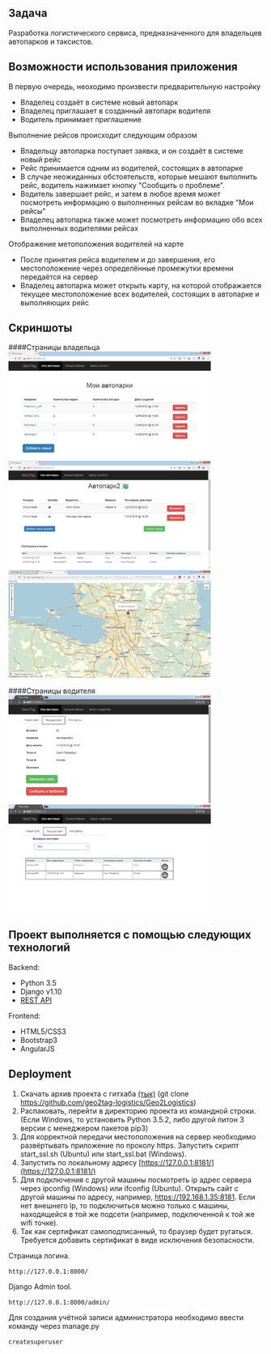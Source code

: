 Задача
----
Разработка логистического сервиса, предназначенного для владельцев автопарков и таксистов.

Возможности использования приложения
------------------
В первую очередь, неоходимо произвести предварительную настройку
* Владелец создаёт в системе новый автопарк
* Владелец приглашает в созданный автопарк водителя
* Водитель принимает приглашение

Выполнение рейсов происходит следующим образом
* Владельцу автопарка поступает заявка, и он создаёт в системе новый рейс
* Рейс принимается одним из водителей, состоящих в автопарке
* В случае неожиданных обстоятельств, которые мешают выполнить рейс, водитель нажимает кнопку "Сообщить о проблеме".
* Водитель завершает рейс, и затем в любое время может посмотреть информацию о выполненных рейсам во вкладке "Мои рейсы"
* Владелец автопарка также может посмотреть информацию обо всех выполненных водителями рейсах

Отображение метоположения водителей на карте
* После принятия рейса водителем и до завершения, его местоположение через определённые промежутки времени передаётся на сервер
* Владелец автопарка может открыть карту, на которой отображается текущее местоположение всех водителей, состоящих в автопарке и выполняющих рейс

Скриншоты
--------------------------------------------------
####Страницы владельца
<img src="screenshots/owner1.png" width="400"/>
<img src="screenshots/owner2.png" width="400"/>
<img src="screenshots/owner3.png" width="400"/>

####Страницы водителя
<img src="screenshots/driver1.png" width="400"/>
<img src="screenshots/driver2.png" width="400"/>

Проект выполняется с помощью следующих технологий
--------------------------------------------------
Backend:<BR>
* Python 3.5
* Django v1.10
* [REST API](https://docs.google.com/document/d/1uh5APKgt6Ozbj0gjRRZadk0shikUIun0HMhPdDDxn0o/edit?usp=sharing)

Frontend:<BR>
* HTML5/СSS3
* Bootstrap3
* AngularJS 

Deployment
----------
1. Скачать архив проекта с гитхаба [(тык)](https://github.com/geo2tag-logistics/Geo2Logistics/archive/master.zip) (git clone https://github.com/geo2tag-logistics/Geo2Logistics)
2. Распаковать, перейти в директорию проекта из командной строки.
(Если Windows, то установить Python 3.5.2, либо другой питон 3 версии с менеджером пакетов pip3)
3. Для корректной передачи местоположения на сервер необходимо развёртывать приложение по проколу https. Запустить скрипт start_ssl.sh (Ubuntu) или start_ssl.bat (Windows).
4. Запустить по локальному адресу [https://127.0.0.1:8181/](https://127.0.0.1:8181/)
5. Для подключения с другой машины посмотреть ip адрес сервера через ipconfig (Windows) или ifconfig (Ubuntu). Открыть сайт с другой машины по адресу, например, https://192.168.1.35:8181. Если нет внешнего ip, то подключиться можно только с машины, находящейся в той же подсети (например, подключенной к той же wifi точке).
6. Так как сертификат самоподписанный, то браузер будет ругаться. Требуется добавить сертификат в виде исключения безопасности.

Страница логина.

    http://127.0.0.1:8000/

Django Admin tool.

    http://127.0.0.1:8000/admin/
 
Для создания учётной записи администратора необходимо ввести команду через manage.py
```
createsuperuser
```
